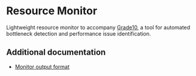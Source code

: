 # Resource Monitor

Lightweight resource monitor to accompany [Grade10](https://github.com/atlarge-research/grade10), a tool for automated bottleneck detection and performance issue identification.

## Additional documentation

- [Monitor output format](doc/file-formats.md)
